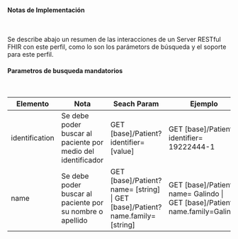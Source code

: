 #### Notas de Implementación
<br>

Se describe abajo un resumen de las interacciones de un Server RESTful FHIR con este perfil, como lo son los parámetors de búsqueda y el soporte para este perfil.

#### Parametros de busqueda mandatorios
<br>

<div>
	<table class="grid">
		<thead>
			<tr>
			  <th width="10%">Elemento</th>
			  <th width="20%">Nota</th>
              <th width="35">Seach Param</th>
              <th width="35">Ejemplo</th>
			</tr>
		</thead>
		<tbody>
			<tr>
			  <td>identification</td>
			  <td>Se debe poder buscar al paciente por medio del identificador</td>
              <td>GET [base]/Patient?identifier= [value]</td>
              <td>GET [base]/Patient?identifier= 19222444-1</td>
			</tr>
            <tr>
			  <td>name</td>
			  <td>Se debe poder buscar al paciente por su nombre o apellido</td>
              <td>GET [base]/Patient?name= [string] | GET [base]/Patient?name.family=[string] </td>
              <td>GET [base]/Patient?name= Galindo | GET [base]/Patient?name.family=Galindo</td>
			</tr>
		</tbody>
	</table>
</div>